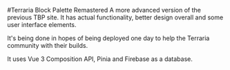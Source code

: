 #Terraria Block Palette Remastered
A more advanced version of the previous TBP site. It has actual functionality, better design overall and some user interface elements.

It's being done in hopes of being deployed one day to help the Terraria community with their builds.

It uses Vue 3 Composition API, Pinia and Firebase as a database.
